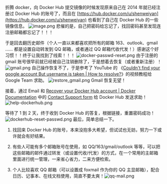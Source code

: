 折腾 docker，向 Docker Hub 提交镜像的时候发现原来自己在 2014 年就已经注册过 Docker Hub 的账号了，而且在 [https://hub.docker.com/u/shenweiyan](https://hub.docker.com/u/shenweiyan) 也看到了自己在 Docker Hub 的一些镜像信息。
![image.png](https://shub-1251708715.cos.ap-guangzhou.myqcloud.com/elog-docs-images/Fj5eN7DggLqaamb8WHWAqZq7Emf3.png)
悲催的是，自己把密码给忘记了，找回密码甚至发现连注册邮箱都忘记了！！！

于是回去翻历史邮件（个人一直以来都喜欢把所有的邮箱 163、outlook、gmail ...... 都是设置自动转发到 QQ 邮箱，或者通过 QQ 邮箱代收代发！）感谢这个好习惯！！终于让我找到了线索！！！
![docker-passwd-reset.png](https://shub-1251708715.cos.ap-guangzhou.myqcloud.com/elog-docs-images/FjxsY8xHqiVgb7st9NFSYZtvDqcM.png)
由于注册的 gmail 账号很早前就已经被自己注销删除了，于是想着去恢复（或者重新注册）！
![gmail.png](https://shub-1251708715.cos.ap-guangzhou.myqcloud.com/elog-docs-images/FvIjl3qYhSYRvuG99JosxIPC5M2p.png)
自己操作恢复不了，于是参考了 YouTube 的 《[Couldn't find your google account But username is taken | How to resolve?](https://www.youtube.com/watch?v=QDy9voxTHW4)》的视频教程给 Google Team 求助。
![restore_gmail.png](https://shub-1251708715.cos.ap-guangzhou.myqcloud.com/elog-docs-images/FgHdrASQAFuW6tYcLSea0vcQm7it.png)
Gmail 恢复无望！

接着，通过 Email 和 [Recover your Docker Hub account | Docker Documentation](https://docs.docker.com/docker-hub/2fa/recover-hub-account/) 中的 [Contact Support form](https://hub.docker.com/support/contact/?category=2fa-lockout) 给 Docker Hub 发送求助！
![help-dockerhub.png](https://shub-1251708715.cos.ap-guangzhou.myqcloud.com/elog-docs-images/FkWUqznpeyNAjQQW-miDUQXXmH34.png)

等待了 1 到 2 天，终于收到 Docker Hub 的答复，根据链接，重置密码成功！
![dockerhub-reset-passwd.png](https://shub-1251708715.cos.ap-guangzhou.myqcloud.com/elog-docs-images/Fs9OwyN_x4afH-QEH5XPNGf9upbj.png)
最后，简单总结一下。

1. 找回来 Docker Hub 的账号，本来没抱多大希望，但试试也无妨，努力一下或许就会有好结果。

2. 有些人可能有多个邮箱账号在使用，如 QQ/163/gmail/outlook 等等，可以把这些邮箱的邮件通过转发（或设置代收/代发）的方式，在一个常用的主邮箱里面进行统一管理，一来省心省力，二来方便检索。

3. 个人比较喜欢 QQ 邮箱（可以设置成 foxmail 作为你的 QQ 主显邮箱），配合日历、记事本、在线文档使用，简直不要太爽！![qq-mail.png](https://shub-1251708715.cos.ap-guangzhou.myqcloud.com/elog-docs-images/Fmw7fPzKTXdtV6bgQtIBfZ1XUdoU.png)
